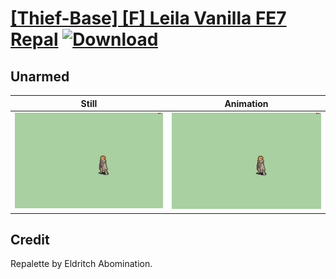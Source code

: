 # [\[Thief-Base\] \[F\] Leila Vanilla FE7 Repal](./) [![Download](https://img.shields.io/badge/Download--red?style=social&logo=github)](https://minhaskamal.github.io/DownGit/#/home?url=https://github.com/Klokinator/FE-Repo/tree/main/Battle%20Animations%2FInfantry%20-%20(Swd)%20Thieves%2C%20Rogues%2C%20Assassins%2F%5BThief-Base%5D%20%5BF%5D%20Leila%20Vanilla%20FE7%20Repal%2F8.%20Unarmed)

## Unarmed

| Still | Animation |
| :---: | :-------: |
| ![Unarmed still](./Unarmed_000.png) | ![Unarmed](./Unarmed.gif) |

## Credit

Repalette by Eldritch Abomination.
